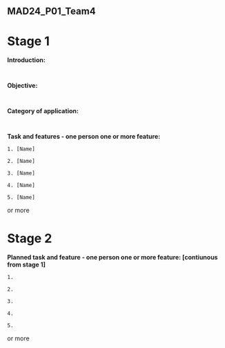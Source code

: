 ## MAD24_P01_Team4

# Stage 1
**Introduction:**

```


```


**Objective:**

```


```

**Category of application:**

```


```

**Task and features - one person one or more feature:**

```
1. [Name]
```
```
2. [Name]
```
```
3. [Name]
```
```
4. [Name]
```
```
5. [Name]
```
or more
# Stage 2

**Planned task and feature - one person one or more feature: [contiunous from stage 1]**

```
1. 
```
```
2.
```
```
3.
```
```
4.
```
```
5.
```

or more 
